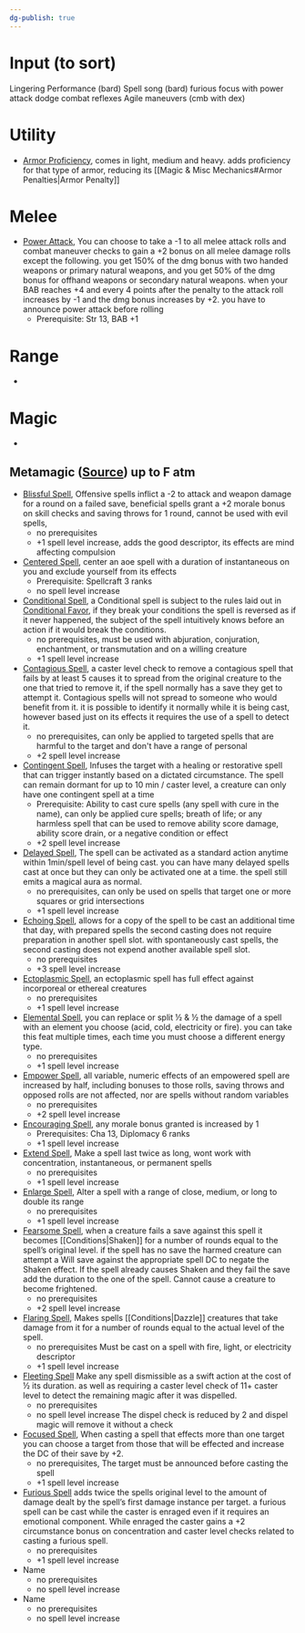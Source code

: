 ```yaml
---
dg-publish: true
---
```

# Input (to sort)
Lingering Performance (bard)
Spell song (bard)
furious focus with power attack
dodge 
combat reflexes
Agile maneuvers (cmb with dex)
# Utility
- [Armor Proficiency](https://www.aonprd.com/FeatDisplay.aspx?ItemName=Armor%20Proficiency,%20Light), comes in light, medium and heavy. adds proficiency for that type of armor, reducing its [[Magic & Misc Mechanics#Armor Penalties|Armor Penalty]] 
# Melee
- [Power Attack](https://www.aonprd.com/FeatDisplay.aspx?ItemName=Power%20Attack), You can choose to take a -1 to all melee attack rolls and combat maneuver checks to gain a +2 bonus on all melee damage rolls except the following. you get 150% of the dmg bonus with two handed weapons or primary natural weapons, and you get 50% of the dmg bonus for offhand weapons or secondary natural weapons. when your BAB reaches +4 and every 4 points after the penalty to the attack roll increases by -1 and the dmg bonus increases by +2. you have to announce power attack before rolling
	- Prerequisite: Str 13, BAB +1
# Range
- 
# Magic
- 
## Metamagic ([Source](https://www.aonprd.com/Feats.aspx?Category=Metamagic)) up to F atm
- [Blissful Spell](https://www.aonprd.com/FeatDisplay.aspx?ItemName=Blissful%20Spell), Offensive spells inflict a -2 to attack and weapon damage for a round on a failed save, beneficial spells grant a +2 morale bonus on skill checks and saving throws for 1 round, cannot be used with evil spells, 
	- no prerequisites
	- +1 spell level increase, adds the good descriptor, its effects are mind affecting compulsion
- [Centered Spell](https://www.aonprd.com/FeatDisplay.aspx?ItemName=Centered%20Spell), center an aoe spell with a duration of instantaneous on you and exclude yourself from its effects
	- Prerequisite: Spellcraft 3 ranks
	- no spell level increase
- [Conditional Spell](https://www.aonprd.com/FeatDisplay.aspx?ItemName=Conditional%20Spell),  a Conditional spell is subject to the rules laid out in [Conditional Favor](https://www.aonprd.com/SpellDisplay.aspx?ItemName=Conditional%20Favor), if they break your conditions the spell is reversed as if it never happened, the subject of the spell intuitively knows before an action if it would break the conditions.
	- no prerequisites, must be used with abjuration, conjuration, enchantment, or transmutation and on a willing creature
	- +1 spell level increase
- [Contagious Spell](https://www.aonprd.com/FeatDisplay.aspx?ItemName=Contagious%20Spell), a caster level check to remove a contagious spell that fails by at least 5 causes it to spread from the original creature to the one that tried to remove it, if the spell normally has a save they get to attempt it. Contagious spells will not spread to someone who would benefit from it. it is possible to identify it normally while it is being cast, however based just on its effects it requires the use of a spell to detect it.
	- no prerequisites, can only be applied to targeted spells that are harmful to the target and don't have a range of personal
	- +2 spell level increase
- [Contingent Spell](https://www.aonprd.com/FeatDisplay.aspx?ItemName=Contingent%20Spell), Infuses the target with a healing or restorative spell that can trigger instantly based on a dictated circumstance. The spell can remain dormant for up to 10 min / caster level, a creature can only have one contingent spell at a time
	- Prerequisite: Ability to cast cure spells (any spell with cure in the name), can only be applied cure spells; breath of life; or any harmless spell that can be used to remove ability score damage, ability score drain, or a negative condition or effect 
	- +2 spell level increase 
- [Delayed Spell](https://www.aonprd.com/FeatDisplay.aspx?ItemName=Delayed%20Spell), The spell can be activated as a standard action anytime within 1min/spell level of being cast. you can have many delayed spells cast at once but they can only be activated one at a time. the spell still emits a magical aura as normal.
	- no prerequisites, can only be used on spells that target one or more squares or grid intersections
	- +1 spell level increase
- [Echoing Spell](https://www.aonprd.com/FeatDisplay.aspx?ItemName=Echoing%20Spell), allows for a copy of the spell to be cast an additional time that day, with prepared spells the second casting does not require preparation in another spell slot. with spontaneously cast spells, the second casting does not expend another available spell slot.
	- no prerequisites
	- +3 spell level increase
- [Ectoplasmic Spell](https://www.aonprd.com/FeatDisplay.aspx?ItemName=Ectoplasmic%20Spell), an ectoplasmic spell has full effect against incorporeal or ethereal creatures
	- no prerequisites
	- +1 spell level increase
- [Elemental Spell](https://www.aonprd.com/FeatDisplay.aspx?ItemName=Elemental%20Spell), you can replace or split ½ & ½ the damage of a spell with an element you choose (acid, cold, electricity or fire). you can take this feat multiple times, each time you must choose a different energy type.
	- no prerequisites
	- +1 spell level increase
- [Empower Spell](https://www.aonprd.com/FeatDisplay.aspx?ItemName=Empower%20Spell), all variable, numeric effects of an empowered spell are increased by half, including bonuses to those rolls, saving throws and opposed rolls are not affected, nor are spells without random variables
	- no prerequisites
	- +2 spell level increase
- [Encouraging Spell](https://www.aonprd.com/FeatDisplay.aspx?ItemName=Encouraging%20Spell), any morale bonus granted is increased by 1
	- Prerequisites: Cha 13, Diplomacy 6 ranks
	- +1 spell level increase
- [Extend Spell](https://www.aonprd.com/FeatDisplay.aspx?ItemName=Extend%20Spell), Make a spell last twice as long, wont work with concentration, instantaneous, or permanent spells
	- no prerequisites
	- +1 spell level increase
-  [Enlarge Spell](https://www.aonprd.com/FeatDisplay.aspx?ItemName=Enlarge%20Spell), Alter a spell with a range of close, medium, or long to double its range
	- no prerequisites
	- +1 spell level increase
- [Fearsome Spell](https://www.aonprd.com/FeatDisplay.aspx?ItemName=Fearsome%20Spell), when a creature fails a save against this spell it becomes [[Conditions|Shaken]] for a number of rounds equal to the spell’s original level. if the spell has no save the harmed creature can attempt a Will save against the appropriate spell DC to negate the Shaken effect. If the spell already causes Shaken and they fail the save add the duration to the one of the spell. Cannot cause a creature to become frightened.
	- no prerequisites
	- +2 spell level increase
- [Flaring Spell](https://www.aonprd.com/FeatDisplay.aspx?ItemName=Flaring%20Spell), Makes spells [[Conditions|Dazzle]] creatures that take damage from it for a number of rounds equal to the actual level of the spell.
	- no prerequisites Must be cast on a spell with fire, light, or electricity descriptor
	- +1 spell level increase
- [Fleeting Spell](https://www.d20pfsrd.com/feats/metamagic-feats/fleeting-spell-metamagic/) Make any spell dismissible as a swift action at the cost of ½ its duration. as well as requiring a caster level check of 11+ caster level to detect the remaining magic after it was dispelled. 
	- no prerequisites
	- no spell level increase The dispel check is reduced by 2 and dispel magic will remove it without a check
- [Focused Spell](https://www.aonprd.com/FeatDisplay.aspx?ItemName=Focused%20Spell), When casting a spell that effects more than one target you can choose a target from those that will be effected and increase the DC of their save by +2. 
	- no prerequisites, The target must be announced before casting the spell
	- +1 spell level increase
- [Furious Spell](https://www.aonprd.com/FeatDisplay.aspx?ItemName=Furious%20Spell) adds twice the spells original level to the amount of damage dealt by the spell’s first damage instance per target. a furious spell can be cast while the caster is enraged even if it requires an emotional component. While enraged the caster gains a +2 circumstance bonus on concentration and caster level checks related to casting a furious spell.
	- no prerequisites
	- +1 spell level increase
- Name
	- no prerequisites
	- no spell level increase
- Name
	- no prerequisites
	- no spell level increase


